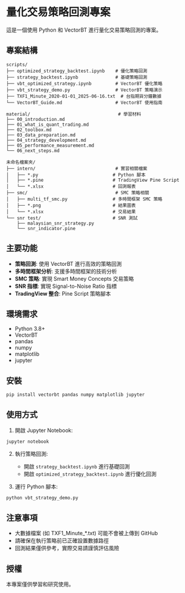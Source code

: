 # 量化交易策略回測專案

這是一個使用 Python 和 VectorBT 進行量化交易策略回測的專案。

## 專案結構

```
scripts/
├── optimized_strategy_backtest.ipynb    # 優化策略回測
├── strategy_backtest.ipynb              # 基礎策略回測
├── vbt_optimized_strategy.ipynb         # VectorBT 優化策略
├── vbt_strategy_demo.py                 # VectorBT 策略演示
├── TXF1_Minute_2020-01-01_2025-06-16.txt  # 台指期貨分鐘數據
└── VectorBT_Guide.md                    # VectorBT 使用指南

material/                                 # 學習材料
├── 00_introduction.md
├── 01_what_is_quant_trading.md
├── 02_toolbox.md
├── 03_data_preparation.md
├── 04_strategy_development.md
├── 05_performance_measurement.md
└── 06_next_steps.md

未命名檔案夾/
├── intern/                              # 實習相關檔案
│   ├── *.py                            # Python 腳本
│   ├── *.pine                          # TradingView Pine Script
│   └── *.xlsx                          # 回測報表
├── smc/                                 # SMC 策略相關
│   ├── multi_tf_smc.py                 # 多時間框架 SMC 策略
│   ├── *.png                           # 結果圖表
│   └── *.xlsx                          # 交易結果
└── snr test/                           # SNR 測試
    ├── malaysian_snr_strategy.py
    └── snr_indicator.pine
```

## 主要功能

- **策略回測**: 使用 VectorBT 進行高效的策略回測
- **多時間框架分析**: 支援多時間框架的技術分析
- **SMC 策略**: 實現 Smart Money Concepts 交易策略
- **SNR 指標**: 實現 Signal-to-Noise Ratio 指標
- **TradingView 整合**: Pine Script 策略腳本

## 環境需求

- Python 3.8+
- VectorBT
- pandas
- numpy
- matplotlib
- jupyter

## 安裝

```bash
pip install vectorbt pandas numpy matplotlib jupyter
```

## 使用方式

1. 開啟 Jupyter Notebook:
```bash
jupyter notebook
```

2. 執行策略回測:
   - 開啟 `strategy_backtest.ipynb` 進行基礎回測
   - 開啟 `optimized_strategy_backtest.ipynb` 進行優化回測

3. 運行 Python 腳本:
```bash
python vbt_strategy_demo.py
```

## 注意事項

- 大數據檔案 (如 TXF1_Minute_*.txt) 可能不會被上傳到 GitHub
- 請確保在執行策略前已正確設置數據路徑
- 回測結果僅供參考，實際交易請謹慎評估風險

## 授權

本專案僅供學習和研究使用。 